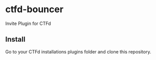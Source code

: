 # ctfd-bouncer
Invite Plugin for CTFd

## Install
Go to your CTFd installations plugins folder and clone this repository.
